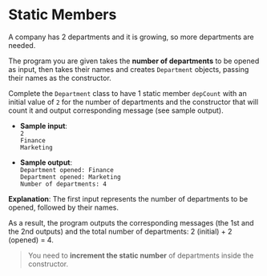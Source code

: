 # Static Members

A company has 2 departments and it is growing, so more departments are needed.

The program you are given takes the **number of departments** to be opened as input, then takes their names and creates `Department` objects, passing their names as the constructor.

Complete the `Department` class to have 1 static member `depCount` with an initial value of `2` for the number of departments and the constructor that will count it and output corresponding message (see sample output).

- **Sample input**:  
`2`  
`Finance`  
`Marketing`  

- **Sample output**:  
`Department opened: Finance`  
`Department opened: Marketing`  
`Number of departments: 4`  

**Explanation**: The first input represents the number of departments to be opened, followed by their names.

As a result, the program outputs the corresponding messages (the 1st and the 2nd outputs) and the total number of departments: 2 (initial) + 2 (opened) = 4.

>You need to **increment the static number** of departments inside the constructor.